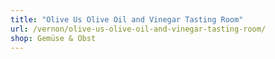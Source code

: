 ```yaml
---
title: "Olive Us Olive Oil and Vinegar Tasting Room"
url: /vernon/olive-us-olive-oil-and-vinegar-tasting-room/
shop: Gemüse & Obst
---
```

